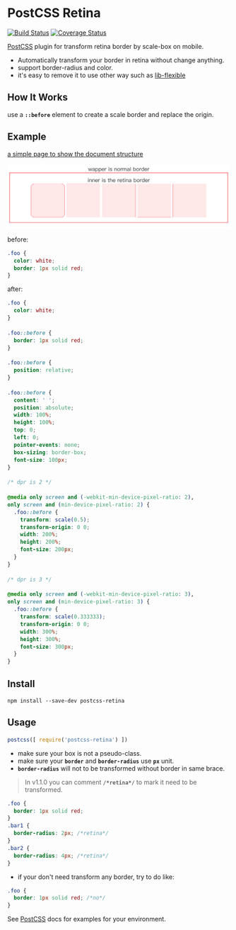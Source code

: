 # PostCSS Retina 
[![Build Status][ci-img]][ci]  [![Coverage Status][cover-img]][cover]

[PostCSS] plugin for transform retina border by scale-box on mobile.

* Automatically transform your border in retina without change anything.  
* support border-radius and color.
* it's easy to remove it to use other way such as [lib-flexible](https://github.com/amfe/lib-flexible)

## How It Works
use a **```::before```** element to create a scale border and replace the origin.


## Example
[a simple page to show the document structure](https://rawgit.com/Ziphwy/postcss-retina/master/example/index.html)  

![](./example/example.png)  

[PostCSS]: https://github.com/postcss/postcss
[ci-img]:  https://travis-ci.org/Ziphwy/postcss-retina.svg
[ci]:      https://travis-ci.org/Ziphwy/postcss-retina

[cover-img]: https://coveralls.io/repos/github/Ziphwy/postcss-retina/badge.svg?branch=master
[cover]:     https://coveralls.io/github/Ziphwy/postcss-retina?branch=master

before:

```css
.foo {
  color: white;
  border: 1px solid red;
}
```  

after:

```css
.foo {
  color: white;
}

.foo::before {
  border: 1px solid red;
}

.foo::before {
  position: relative;
}

.foo::before {
  content: ' ';
  position: absolute;
  width: 100%;
  height: 100%;
  top: 0;
  left: 0;
  pointer-events: none;
  box-sizing: border-box;
  font-size: 100px;
}

/* dpr is 2 */

@media only screen and (-webkit-min-device-pixel-ratio: 2), 
only screen and (min-device-pixel-ratio: 2) {
  .foo::before {
    transform: scale(0.5);
    transform-origin: 0 0;
    width: 200%;
    height: 200%;
    font-size: 200px;
  }
}

/* dpr is 3 */

@media only screen and (-webkit-min-device-pixel-ratio: 3), 
only screen and (min-device-pixel-ratio: 3) {
  .foo::before {
    transform: scale(0.333333);
    transform-origin: 0 0;
    width: 300%;
    height: 300%;
    font-size: 300px;
  }
}
```

## Install
```
npm install --save-dev postcss-retina
```

## Usage

```js
postcss([ require('postcss-retina') ])
```

* make sure your box is not a pseudo-class.
* make sure your **```border```** and **```border-radius```** use **```px```** unit.
* **```border-radius```** will not to be transformed without border in same brace.  
> In v1.1.0 you can comment **```/*retina*/```** to mark it need to be transformed.
```css
.foo {
  border: 1px solid red;
}
.bar1 {
  border-radius: 2px; /*retina*/
}
.bar2 {
  border-radius: 4px; /*retina*/
}
```
* if your don't need transform any border, try to do like: 

```css
.foo {  
  border: 1px solid red; /*no*/ 
}
```

See [PostCSS] docs for examples for your environment.
